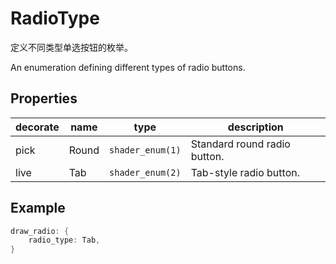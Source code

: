 # RadioType

定义不同类型单选按钮的枚举。

An enumeration defining different types of radio buttons.

## Properties
|decorate|name|type|description|
|--|--|--|--|
|pick|Round|`shader_enum(1)`|Standard round radio button.|
|live|Tab|`shader_enum(2)`|Tab-style radio button.|

## Example
```rust
draw_radio: {
    radio_type: Tab,
}
```